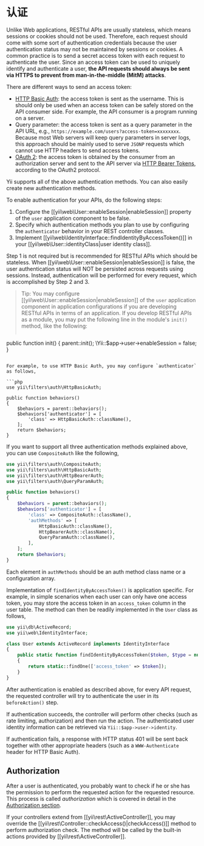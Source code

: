 认证
==============

Unlike Web applications, RESTful APIs are usually stateless, which means sessions or cookies should not
be used. Therefore, each request should come with some sort of authentication credentials because
the user authentication status may not be maintained by sessions or cookies. A common practice is
to send a secret access token with each request to authenticate the user. Since an access token
can be used to uniquely identify and authenticate a user, **the API requests should always be sent
via HTTPS to prevent from man-in-the-middle (MitM) attacks**.

There are different ways to send an access token:

* [HTTP Basic Auth](http://en.wikipedia.org/wiki/Basic_access_authentication): the access token
  is sent as the username. This is should only be used when an access token can be safely stored
  on the API consumer side. For example, the API consumer is a program running on a server.
* Query parameter: the access token is sent as a query parameter in the API URL, e.g.,
  `https://example.com/users?access-token=xxxxxxxx`. Because most Web servers will keep query
  parameters in server logs, this approach should be mainly used to serve `JSONP` requests which
  cannot use HTTP headers to send access tokens.
* [OAuth 2](http://oauth.net/2/): the access token is obtained by the consumer from an authorization
  server and sent to the API server via [HTTP Bearer Tokens](http://tools.ietf.org/html/rfc6750),
  according to the OAuth2 protocol.

Yii supports all of the above authentication methods. You can also easily create new authentication methods.

To enable authentication for your APIs, do the following steps:

1. Configure the [[yii\web\User::enableSession|enableSession]] property of the `user` application component to be false.
2. Specify which authentication methods you plan to use by configuring the `authenticator` behavior
   in your REST controller classes.
3. Implement [[yii\web\IdentityInterface::findIdentityByAccessToken()]] in your [[yii\web\User::identityClass|user identity class]].

Step 1 is not required but is recommended for RESTful APIs which should be stateless. When [[yii\web\User::enableSession|enableSession]]
is false, the user authentication status will NOT be persisted across requests using sessions. Instead, authentication
will be performed for every request, which is accomplished by Step 2 and 3.

> Tip: You may configure [[yii\web\User::enableSession|enableSession]] of the `user` application component
  in application configurations if you are developing RESTful APIs in terms of an application. If you develop
  RESTful APIs as a module, you may put the following line in the module's `init()` method, like the following:
> ```php
public function init()
{
    parent::init();
    \Yii::$app->user->enableSession = false;
}
```

For example, to use HTTP Basic Auth, you may configure `authenticator` as follows,

```php
use yii\filters\auth\HttpBasicAuth;

public function behaviors()
{
    $behaviors = parent::behaviors();
    $behaviors['authenticator'] = [
        'class' => HttpBasicAuth::className(),
    ];
    return $behaviors;
}
```

If you want to support all three authentication methods explained above, you can use `CompositeAuth` like the following,

```php
use yii\filters\auth\CompositeAuth;
use yii\filters\auth\HttpBasicAuth;
use yii\filters\auth\HttpBearerAuth;
use yii\filters\auth\QueryParamAuth;

public function behaviors()
{
    $behaviors = parent::behaviors();
    $behaviors['authenticator'] = [
        'class' => CompositeAuth::className(),
        'authMethods' => [
            HttpBasicAuth::className(),
            HttpBearerAuth::className(),
            QueryParamAuth::className(),
        ],
    ];
    return $behaviors;
}
```

Each element in `authMethods` should be an auth method class name or a configuration array.


Implementation of `findIdentityByAccessToken()` is application specific. For example, in simple scenarios
when each user can only have one access token, you may store the access token in an `access_token` column
in the user table. The method can then be readily implemented in the `User` class as follows,

```php
use yii\db\ActiveRecord;
use yii\web\IdentityInterface;

class User extends ActiveRecord implements IdentityInterface
{
    public static function findIdentityByAccessToken($token, $type = null)
    {
        return static::findOne(['access_token' => $token]);
    }
}
```

After authentication is enabled as described above, for every API request, the requested controller
will try to authenticate the user in its `beforeAction()` step.

If authentication succeeds, the controller will perform other checks (such as rate limiting, authorization)
and then run the action. The authenticated user identity information can be retrieved via `Yii::$app->user->identity`.

If authentication fails, a response with HTTP status 401 will be sent back together with other appropriate headers
(such as a `WWW-Authenticate` header for HTTP Basic Auth).


## Authorization <a name="authorization"></a>

After a user is authenticated, you probably want to check if he or she has the permission to perform the requested
action for the requested resource. This process is called *authorization* which is covered in detail in
the [Authorization section](authorization.md).

If your controllers extend from [[yii\rest\ActiveController]], you may override
the [[yii\rest\Controller::checkAccess()|checkAccess()]] method to perform authorization check. The method
will be called by the built-in actions provided by [[yii\rest\ActiveController]].

